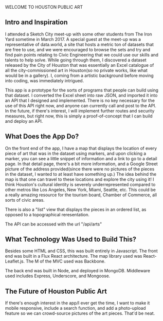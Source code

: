 WELCOME TO HOUSTON PUBLIC ART

Intro and Inspiration
---------------------

I attended a Sketch City meet-up with some other students from The Iron Yard sometime in March 2017. A special guest at the meet-up was a representative of data.world, a site that hosts a metric ton of datasets that are free to use, and we were encouraged to browse the sets and try and find pain points relating to Civic Engineering that we could use our skills and talents to help solve. While going through them, I discovered a dataset released by the City of Houston that was essentially an Excel catalogue of all the city-commissioned art in Houston(so no private works, like what would be in a gallery). I, coming from a artistic background before moving into coding, was immediately intrigued.

This app is a prototype for the sorts of programs that people can build using that dataset. I converted the Excel sheet into raw JSON, and imported it into an API that I designed and implemented. There is no key necessary for the use of this API right now, and anyone can currently call and post to the API. In the future, if there's interest, I will implement further routes and security measures, but right now, this is simply a proof-of-concept that I can build and deploy an API.

What Does the App Do?
---------------------

On the front end of the app, I have a map that displays the location of every piece of art that was in the dataset using markers, and upon clicking a marker, you can see a little snippet of information and a link to go to a detail page. In that detail page, there's a bit more information, and a Google Street picture of the address provided(since there were no pictures of the pieces in the dataset, I wanted to at least have something up.) The idea behind the map is that one can travel to these locations and explore the city using it! I think Houston's cultural identity is severely underrepresented compared to other metros like Los Angeles, New York, Miami, Seattle, etc. This could be a really amazing resource for the tourism board, Chamber of Commerce, all sorts of civic areas.

There is also a "list" view that displays the pieces in an ordered list, as opposed to a topographical reresentation.

The API can be accessed with the url "/api/arts"

What Technology Was Used to Build This?
---------------------------------------

Besides some HTML and CSS, this was built entirely in Javascript. The front end was built in a Flux React architecture. The map library used was React-Leaflet.js. The M of the MVC used was Backbone.

The back end was built in Node, and deployed in MongoDB. Middleware used includes Express, Underscore, and Mongoose.

The Future of Houston Public Art
--------------------------------

If there's enough interest in the app/I ever get the time, I want to make it mobile responsive, include a search function, and add a photo-upload feature so we can crowd-source pictures of the art pieces. That'd be neat.